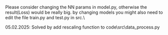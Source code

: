 Please consider changing the NN params in model.py, otherwise the result(Loss) would be really big. by changing models you might also need to edit the file train.py and test.py in src.\

05.02.2025:
Solved by add rescaling function to code\src\data_process.py
